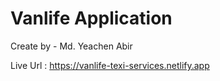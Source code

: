 # Vanlife Application
Create by - Md. Yeachen Abir

Live Url : https://vanlife-texi-services.netlify.app
